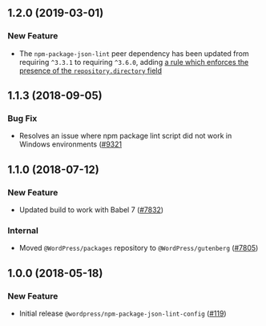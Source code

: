 ## 1.2.0 (2019-03-01)

### New Feature

- The `npm-package-json-lint` peer dependency has been updated from requiring `^3.3.1` to requiring `^3.6.0`, adding [a rule which enforces the presence of the `repository.directory` field](https://github.com/tclindner/npm-package-json-lint/pull/106)

## 1.1.3 (2018-09-05)

### Bug Fix

- Resolves an issue where npm package lint script did not work in Windows environments ([#9321](https://github.com/WordPress/gutenberg/pull/9321)

## 1.1.0 (2018-07-12)

### New Feature

- Updated build to work with Babel 7 ([#7832](https://github.com/WordPress/gutenberg/pull/7832))

### Internal

- Moved `@WordPress/packages` repository to `@WordPress/gutenberg` ([#7805](https://github.com/WordPress/gutenberg/pull/7805))

## 1.0.0 (2018-05-18)

### New Feature

- Initial release `@wordpress/npm-package-json-lint-config` ([#119](https://github.com/WordPress/packages/pull/119))
